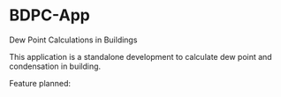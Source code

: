 # BDPC-App
Dew Point Calculations in Buildings

This application is a standalone development to calculate dew point and condensation in building.

Feature planned:
